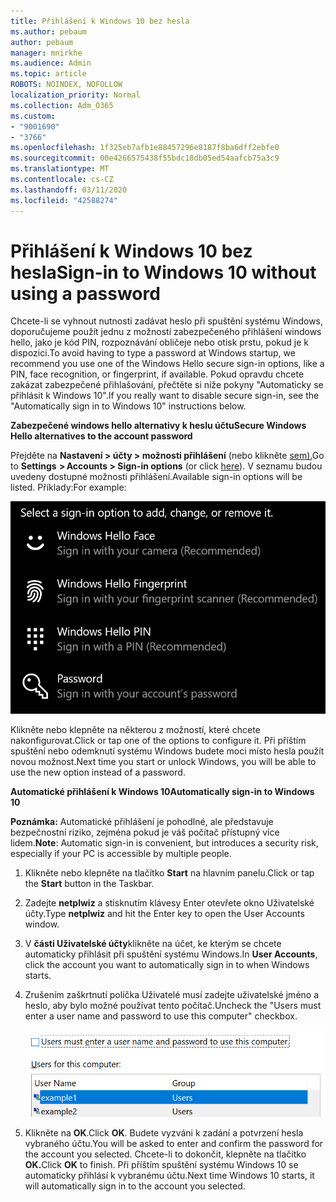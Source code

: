 ```yaml
---
title: Přihlášení k Windows 10 bez hesla
ms.author: pebaum
author: pebaum
manager: mnirkhe
ms.audience: Admin
ms.topic: article
ROBOTS: NOINDEX, NOFOLLOW
localization_priority: Normal
ms.collection: Adm_O365
ms.custom:
- "9001690"
- "3766"
ms.openlocfilehash: 1f325eb7afb1e88457296e8187f8ba6dff2ebfe0
ms.sourcegitcommit: 00e4266575438f55bdc18db05ed54aafcb75a3c9
ms.translationtype: MT
ms.contentlocale: cs-CZ
ms.lasthandoff: 03/11/2020
ms.locfileid: "42588274"
---
```

# <a name="sign-in-to-windows-10-without-using-a-password"></a><span data-ttu-id="3c255-102">Přihlášení k Windows 10 bez hesla</span><span class="sxs-lookup"><span data-stu-id="3c255-102">Sign-in to Windows 10 without using a password</span></span>

<span data-ttu-id="3c255-103">Chcete-li se vyhnout nutnosti zadávat heslo při spuštění systému Windows, doporučujeme použít jednu z možností zabezpečeného přihlášení windows hello, jako je kód PIN, rozpoznávání obličeje nebo otisk prstu, pokud je k dispozici.</span><span class="sxs-lookup"><span data-stu-id="3c255-103">To avoid having to type a password at Windows startup, we recommend you use one of the Windows Hello secure sign-in options, like a PIN, face recognition, or fingerprint, if available.</span></span> <span data-ttu-id="3c255-104">Pokud opravdu chcete zakázat zabezpečené přihlašování, přečtěte si níže pokyny "Automaticky se přihlásit k Windows 10".</span><span class="sxs-lookup"><span data-stu-id="3c255-104">If you really want to disable secure sign-in, see the "Automatically sign in to Windows 10" instructions below.</span></span>

<span data-ttu-id="3c255-105">**Zabezpečené windows hello alternativy k heslu účtu**</span><span class="sxs-lookup"><span data-stu-id="3c255-105">**Secure Windows Hello alternatives to the account password**</span></span>

<span data-ttu-id="3c255-106">Přejděte na **Nastavení > účty > možnosti přihlášení** (nebo klikněte [sem).](ms-settings:signinoptions?activationSource=GetHelp)</span><span class="sxs-lookup"><span data-stu-id="3c255-106">Go to **Settings  > Accounts > Sign-in options** (or click [here](ms-settings:signinoptions?activationSource=GetHelp)).</span></span> <span data-ttu-id="3c255-107">V seznamu budou uvedeny dostupné možnosti přihlášení.</span><span class="sxs-lookup"><span data-stu-id="3c255-107">Available sign-in options will be listed.</span></span> <span data-ttu-id="3c255-108">Příklady:</span><span class="sxs-lookup"><span data-stu-id="3c255-108">For example:</span></span>

![Možnosti přihlášení.](media/sign-in-options.png)

<span data-ttu-id="3c255-110">Klikněte nebo klepněte na některou z možností, které chcete nakonfigurovat.</span><span class="sxs-lookup"><span data-stu-id="3c255-110">Click or tap one of the options to configure it.</span></span> <span data-ttu-id="3c255-111">Při příštím spuštění nebo odemknutí systému Windows budete moci místo hesla použít novou možnost.</span><span class="sxs-lookup"><span data-stu-id="3c255-111">Next time you start or unlock Windows, you will be able to use the new option instead of a password.</span></span> 

<span data-ttu-id="3c255-112">**Automatické přihlášení k Windows 10**</span><span class="sxs-lookup"><span data-stu-id="3c255-112">**Automatically sign-in to Windows 10**</span></span>

<span data-ttu-id="3c255-113">**Poznámka:** Automatické přihlášení je pohodlné, ale představuje bezpečnostní riziko, zejména pokud je váš počítač přístupný více lidem.</span><span class="sxs-lookup"><span data-stu-id="3c255-113">**Note**: Automatic sign-in is convenient, but introduces a security risk, especially if your PC is accessible by multiple people.</span></span> 

1. <span data-ttu-id="3c255-114">Klikněte nebo klepněte na tlačítko **Start** na hlavním panelu.</span><span class="sxs-lookup"><span data-stu-id="3c255-114">Click or tap the **Start** button in the Taskbar.</span></span>

2. <span data-ttu-id="3c255-115">Zadejte **netplwiz** a stisknutím klávesy Enter otevřete okno Uživatelské účty.</span><span class="sxs-lookup"><span data-stu-id="3c255-115">Type **netplwiz** and hit the Enter key to open the User Accounts window.</span></span>

3. <span data-ttu-id="3c255-116">V **části Uživatelské účty**klikněte na účet, ke kterým se chcete automaticky přihlásit při spuštění systému Windows.</span><span class="sxs-lookup"><span data-stu-id="3c255-116">In **User Accounts**, click the account you want to automatically sign in to when Windows starts.</span></span>

4. <span data-ttu-id="3c255-117">Zrušením zaškrtnutí políčka Uživatelé musí zadejte uživatelské jméno a heslo, aby bylo možné používat tento počítač.</span><span class="sxs-lookup"><span data-stu-id="3c255-117">Uncheck the "Users must enter a user name and password to use this computer" checkbox.</span></span>

    ![Uživatelé musí zadat možnost uživatelského jména a hesla.](media/users-must-enter-username.png)

5. <span data-ttu-id="3c255-119">Klikněte na **OK**.</span><span class="sxs-lookup"><span data-stu-id="3c255-119">Click **OK**.</span></span> <span data-ttu-id="3c255-120">Budete vyzváni k zadání a potvrzení hesla vybraného účtu.</span><span class="sxs-lookup"><span data-stu-id="3c255-120">You will be asked to enter and confirm the password for the account you selected.</span></span> <span data-ttu-id="3c255-121">Chcete-li to dokončit, klepněte na tlačítko **OK.**</span><span class="sxs-lookup"><span data-stu-id="3c255-121">Click **OK** to finish.</span></span> <span data-ttu-id="3c255-122">Při příštím spuštění systému Windows 10 se automaticky přihlásí k vybranému účtu.</span><span class="sxs-lookup"><span data-stu-id="3c255-122">Next time Windows 10 starts, it will automatically sign in to the account you selected.</span></span>
